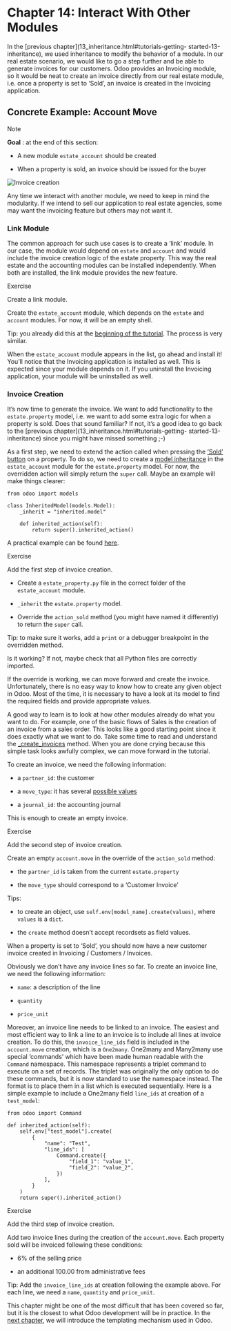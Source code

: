 # Chapter 14: Interact With Other Modules

In the [previous chapter](13_inheritance.html#tutorials-getting-
started-13-inheritance), we used inheritance to modify the behavior of a
module. In our real estate scenario, we would like to go a step further and be
able to generate invoices for our customers. Odoo provides an Invoicing
module, so it would be neat to create an invoice directly from our real estate
module, i.e. once a property is set to ‘Sold’, an invoice is created in the
Invoicing application.

## Concrete Example: Account Move

Note

**Goal** : at the end of this section:

  * A new module `estate_account` should be created

  * When a property is sold, an invoice should be issued for the buyer

![Invoice creation](../../../_images/create_inv.gif)

Any time we interact with another module, we need to keep in mind the
modularity. If we intend to sell our application to real estate agencies, some
may want the invoicing feature but others may not want it.

### Link Module

The common approach for such use cases is to create a ‘link’ module. In our
case, the module would depend on `estate` and `account` and would include the
invoice creation logic of the estate property. This way the real estate and
the accounting modules can be installed independently. When both are
installed, the link module provides the new feature.

Exercise

Create a link module.

Create the `estate_account` module, which depends on the `estate` and
`account` modules. For now, it will be an empty shell.

Tip: you already did this at the [beginning of the
tutorial](03_newapp.html#tutorials-getting-started-03-newapp). The process is
very similar.

When the `estate_account` module appears in the list, go ahead and install it!
You’ll notice that the Invoicing application is installed as well. This is
expected since your module depends on it. If you uninstall the Invoicing
application, your module will be uninstalled as well.

### Invoice Creation

It’s now time to generate the invoice. We want to add functionality to the
`estate.property` model, i.e. we want to add some extra logic for when a
property is sold. Does that sound familiar? If not, it’s a good idea to go
back to the [previous chapter](13_inheritance.html#tutorials-getting-
started-13-inheritance) since you might have missed something ;-)

As a first step, we need to extend the action called when pressing the [‘Sold’
button](10_actions.html#tutorials-getting-started-10-actions) on a property.
To do so, we need to create a [model
inheritance](13_inheritance.html#tutorials-getting-started-13-inheritance) in
the `estate_account` module for the `estate.property` model. For now, the
overridden action will simply return the `super` call. Maybe an example will
make things clearer:

    
    
    from odoo import models
    
    class InheritedModel(models.Model):
        _inherit = "inherited.model"
    
        def inherited_action(self):
            return super().inherited_action()
    

A practical example can be found
[here](https://github.com/odoo/odoo/blob/f1f48cdaab3dd7847e8546ad9887f24a9e2ed4c1/addons/event_sale/models/account_move.py#L7-L16).

Exercise

Add the first step of invoice creation.

  * Create a `estate_property.py` file in the correct folder of the `estate_account` module.

  * `_inherit` the `estate.property` model.

  * Override the `action_sold` method (you might have named it differently) to return the `super` call.

Tip: to make sure it works, add a `print` or a debugger breakpoint in the
overridden method.

Is it working? If not, maybe check that all Python files are correctly
imported.

If the override is working, we can move forward and create the invoice.
Unfortunately, there is no easy way to know how to create any given object in
Odoo. Most of the time, it is necessary to have a look at its model to find
the required fields and provide appropriate values.

A good way to learn is to look at how other modules already do what you want
to do. For example, one of the basic flows of Sales is the creation of an
invoice from a sales order. This looks like a good starting point since it
does exactly what we want to do. Take some time to read and understand the
[_create_invoices](https://github.com/odoo/odoo/blob/f1f48cdaab3dd7847e8546ad9887f24a9e2ed4c1/addons/sale/models/sale.py#L610-L717)
method. When you are done crying because this simple task looks awfully
complex, we can move forward in the tutorial.

To create an invoice, we need the following information:

  * a `partner_id`: the customer

  * a `move_type`: it has several [possible values](https://github.com/odoo/odoo/blob/f1f48cdaab3dd7847e8546ad9887f24a9e2ed4c1/addons/account/models/account_move.py#L138-L147)

  * a `journal_id`: the accounting journal

This is enough to create an empty invoice.

Exercise

Add the second step of invoice creation.

Create an empty `account.move` in the override of the `action_sold` method:

  * the `partner_id` is taken from the current `estate.property`

  * the `move_type` should correspond to a ‘Customer Invoice’

Tips:

  * to create an object, use `self.env[model_name].create(values)`, where `values` is a `dict`.

  * the `create` method doesn’t accept recordsets as field values.

When a property is set to ‘Sold’, you should now have a new customer invoice
created in Invoicing / Customers / Invoices.

Obviously we don’t have any invoice lines so far. To create an invoice line,
we need the following information:

  * `name`: a description of the line

  * `quantity`

  * `price_unit`

Moreover, an invoice line needs to be linked to an invoice. The easiest and
most efficient way to link a line to an invoice is to include all lines at
invoice creation. To do this, the `invoice_line_ids` field is included in the
`account.move` creation, which is a `One2many`. One2many and Many2many use
special ‘commands’ which have been made human readable with the `Command`
namespace. This namespace represents a triplet command to execute on a set of
records. The triplet was originally the only option to do these commands, but
it is now standard to use the namespace instead. The format is to place them
in a list which is executed sequentially. Here is a simple example to include
a One2many field `line_ids` at creation of a `test_model`:

    
    
    from odoo import Command
    
    def inherited_action(self):
        self.env["test_model"].create(
            {
                "name": "Test",
                "line_ids": [
                    Command.create({
                        "field_1": "value_1",
                        "field_2": "value_2",
                    })
                ],
            }
        )
        return super().inherited_action()
    

Exercise

Add the third step of invoice creation.

Add two invoice lines during the creation of the `account.move`. Each property
sold will be invoiced following these conditions:

  * 6% of the selling price

  * an additional 100.00 from administrative fees

Tip: Add the `invoice_line_ids` at creation following the example above. For
each line, we need a `name`, `quantity` and `price_unit`.

This chapter might be one of the most difficult that has been covered so far,
but it is the closest to what Odoo development will be in practice. In the
[next chapter](15_qwebintro.html#tutorials-getting-started-15-qwebintro), we
will introduce the templating mechanism used in Odoo.

